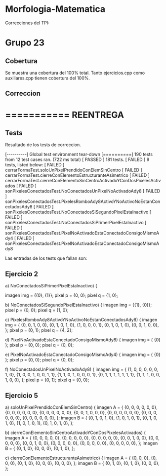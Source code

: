 # Morfologia-Matematica

Correcciones del TPI:

Grupo 23
========

Cobertura
---------
Se muestra una cobertura del 100% total. Tanto ejercicios.cpp como auxiliares.cpp tienen cobertura del 100%.

Correccion
----------

===========
REENTREGA
===========

Tests
-----
Resultado de los tests de correccion.

[----------] Global test environment tear-down
[==========] 190 tests from 12 test cases ran. (722 ms total)
[ PASSED ] 181 tests.
[ FAILED ] 9 tests, listed below:
[ FAILED ] cerrarFormaTest.soloUnPixelPrendidoConElemSinCentro
[ FAILED ] cerrarFormaTest.cierreConElementoEstructuranteAsimetrico
[ FAILED ] cerrarFormaTest.cierreConElementoSinCentroActivadoYConDosPixelesActivados
[ FAILED ] sonPixelesConectadosTest.NoConectadosUnPixelNoActivadoAdy8
[ FAILED ] sonPixelesConectadosTest.PixelesRomboAdy8ActivoYNoActivoNoEstanConectadosAdy8
[ FAILED ] sonPixelesConectadosTest.NoConectadosSiSegundoPixelEstaInactivo
[ FAILED ] sonPixelesConectadosTest.NoConectadosSiPrimerPixelEstaInactivo
[ FAILED ] sonPixelesConectadosTest.PixelNoActivadoEstaConectadoConsigoMismoAdy4
[ FAILED ] sonPixelesConectadosTest.PixelNoActivadoEstaConectadoConsigoMismoAdy8

Las entradas de los tests que fallan son:

Ejercicio 2
-----------

a) NoConectadosSiPrimerPixelEstaInactivo) {

imagen img = {{0}, {1}};
pixel p = {0, 0};
pixel q = {1, 0};

b) NoConectadosSiSegundoPixelEstaInactivo) {
imagen img = {{1}, {0}};
pixel p = {0, 0};
pixel q = {1, 0};


c) PixelesRomboAdy8ActivoYNoActivoNoEstanConectadosAdy8) {
imagen img = {
{0, 0, 1, 0, 0},
{0, 1, 0, 1, 0},
{1, 0, 0, 0, 1},
{0, 1, 0, 1, 0},
{0, 0, 1, 0, 0},
};
pixel p = {0, 1};
pixel q = {4, 2};


d) PixelNoActivadoEstaConectadoConsigoMismoAdy8) {
imagen img = {
{0}
};
pixel p = {0, 0};
pixel q = {0, 0};

e) PixelNoActivadoEstaConectadoConsigoMismoAdy4) {
imagen img = {
{0}
};
pixel p = {0, 0};
pixel q = {0, 0};


f) NoConectadosUnPixelNoActivadoAdy8) {
imagen img = {
{1, 0, 0, 0, 0, 0, 1, 0},
{1, 0, 0, 1, 0, 0, 1, 1},
{1, 1, 0, 1, 0, 0, 0, 1},
{0, 1, 1, 1, 1, 1, 1, 1},
{1, 1, 1, 0, 0, 1, 0, 0},
};
pixel p = {0, 1};
pixel q = {0, 0};


Ejercicio 5
-----------

a) soloUnPixelPrendidoConElemSinCentro) {
imagen A = {
{0, 0, 0, 0, 0, 0},
{0, 0, 0, 0, 0, 0},
{0, 0, 0, 0, 0, 0},
{0, 0, 1, 0, 0, 0},
{0, 0, 0, 0, 0, 0},
{0, 0, 0, 0, 0, 0},
{0, 0, 0, 0, 0, 0},
};
imagen B = {
{0, 1, 0, 1, 0},
{1, 0, 1, 0, 1},
{0, 1, 0, 1, 0},
{1, 0, 1, 0, 1},
{0, 1, 0, 1, 0},
};

b) cierreConElementoSinCentroActivadoYConDosPixelesActivados) {
imagen A = {
{0, 0, 0, 0, 0},
{0, 0, 0, 0, 0},
{0, 0, 0, 0, 0},
{0, 0, 1, 0, 0},
{0, 0, 0, 0, 0},
{0, 0, 1, 0, 0},
{0, 0, 0, 0, 0},
{0, 0, 0, 0, 0},
{0, 0, 0, 0, 0},
};
imagen B = {
{0, 1, 0},
{0, 0, 0},
{0, 1, 0},
};

c) cierreConElementoEstructuranteAsimetrico) {
imagen A = {
{0, 0, 0},
{0, 0, 0},
{0, 1, 0},
{0, 0, 0},
{0, 0, 0},
};
imagen B = {
{0, 1, 0},
{0, 1, 0},
{0, 0, 0},
};
